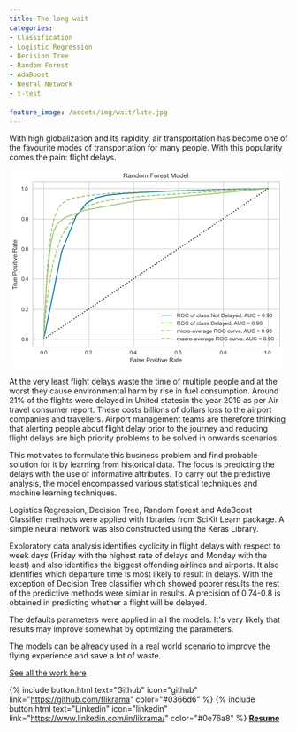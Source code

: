 ```yaml
---
title: The long wait
categories:
- Classification
- Logistic Regression 
- Decision Tree 
- Random Forest
- AdaBoost
- Neural Network
- t-test

feature_image: /assets/img/wait/late.jpg
---
```

With high globalization and its rapidity, air transportation has become one of the favourite modes of transportation for many people. With this popularity comes the pain: flight delays.
 
![png](/assets/img/wait/output_58_2.png)

At the very least flight delays waste the time of multiple people and at the worst they cause environmental harm by rise in fuel consumption. Around 21% of the flights were delayed in United statesin the year 2019 as per Air travel consumer report. These costs billions of dollars loss to the airport companies and travellers. Airport management teams are therefore thinking that alerting people about flight delay prior to the journey and reducing flight delays are high priority problems to be solved in onwards scenarios. 

This motivates to formulate this business problem and find probable solution for it by learning from historical data. The focus is predicting the delays with the use of informative attributes. To carry out the predictive analysis, the model encompassed various statistical techniques and machine learning techniques.

Logistics Regression, Decision Tree, Random Forest and AdaBoost Classifier methods were applied with libraries from SciKit Learn package. A simple neural network was also constructed using the Keras Library.

Exploratory data analysis identifies cyclicity in flight delays with respect to week days (Friday with the highest rate of delays and Monday with the least) and also identifies the biggest offending airlines and airports. It also identifies which departure time is most likely to result in delays. With the exception of Decision Tree classifier which showed poorer results the rest of the predictive methods were similar in results. A precision of 0.74-0.8 is obtained in predicting whether a flight will be delayed.

The defaults parameters were applied in all the models. It's very likely that results may improve somewhat by optimizing the parameters.

The models can be already used in a real world scenario to improve the flying experience and save a lot of waste.

[See all the work here](https://nbviewer.jupyter.org/github/flikrama/the_long_wait/blob/master/the_long_wait.ipynb#data)



{% include button.html text="Github" icon="github" link="https://github.com/flikrama" color="#0366d6" %} {% include button.html text="Linkedin" icon="linkedin" link="https://www.linkedin.com/in/likrama/" color="#0e76a8" %}   [**Resume**](/assets/resume/Fatmir_Likrama.pdf)